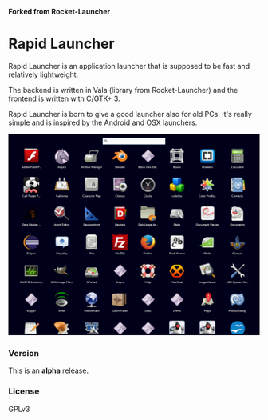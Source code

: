 **Forked from Rocket-Launcher**

Rapid Launcher
===============

Rapid Launcher is an application launcher that is supposed to be fast and
relatively lightweight.

The backend is written in Vala (library from Rocket-Launcher) and the frontend is written with C/GTK+ 3.

Rapid Launcher is born to give a good launcher also for old PCs. It's really simple and is inspired by the Android and OSX launchers.



![Screenshot](screenshot.jpg "Screenshot")


### Version
This is an **alpha** release.

### License

GPLv3